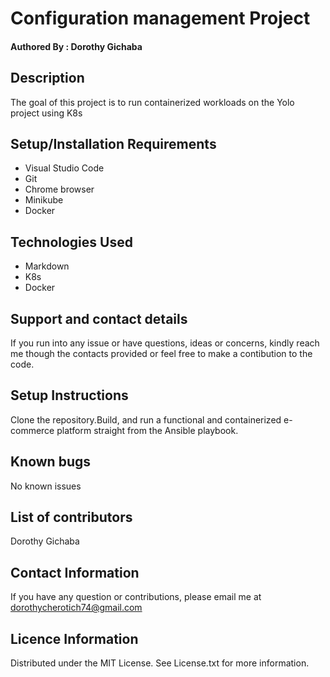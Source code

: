# Configuration management Project
#### Authored By : **Dorothy Gichaba**
## Description
The goal of this project is to run containerized workloads on the Yolo project using K8s
## Setup/Installation Requirements
* Visual Studio Code
* Git
* Chrome browser
* Minikube
* Docker
## Technologies Used
* Markdown
* K8s
* Docker
## Support and contact details
If you run into any issue or have questions, ideas or concerns, kindly reach me though the contacts provided or feel free to make a contibution to the code.
## Setup Instructions
Clone the repository.Build, and run a functional and containerized e-commerce platform straight from the Ansible playbook.
## Known bugs
No known issues
## List of contributors 
Dorothy Gichaba
## Contact Information
If you have any question or contributions, please email me at dorothycherotich74@gmail.com
## Licence Information
Distributed under the MIT License. See License.txt for more information.

